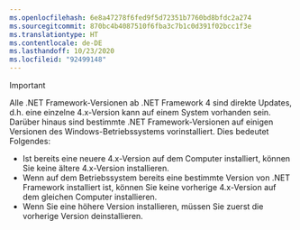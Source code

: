 ```yaml
---
ms.openlocfilehash: 6e8a47278f6fed9f5d72351b7760bd8bfdc2a274
ms.sourcegitcommit: 870bc4b4087510f6fba3c7b1c0d391f02bcc1f3e
ms.translationtype: HT
ms.contentlocale: de-DE
ms.lasthandoff: 10/23/2020
ms.locfileid: "92499148"
---
```


> [!IMPORTANT]
> Alle .NET Framework-Versionen ab .NET Framework 4 sind direkte Updates, d.h. eine einzelne 4.x-Version kann auf einem System vorhanden sein. Darüber hinaus sind bestimmte .NET Framework-Versionen auf einigen Versionen des Windows-Betriebssystems vorinstalliert. Dies bedeutet Folgendes:
>
> - Ist bereits eine neuere 4.x-Version auf dem Computer installiert, können Sie keine ältere 4.x-Version installieren.
> - Wenn auf dem Betriebssystem bereits eine bestimmte Version von .NET Framework installiert ist, können Sie keine vorherige 4.x-Version auf dem gleichen Computer installieren.
> - Wenn Sie eine höhere Version installieren, müssen Sie zuerst die vorherige Version deinstallieren.

